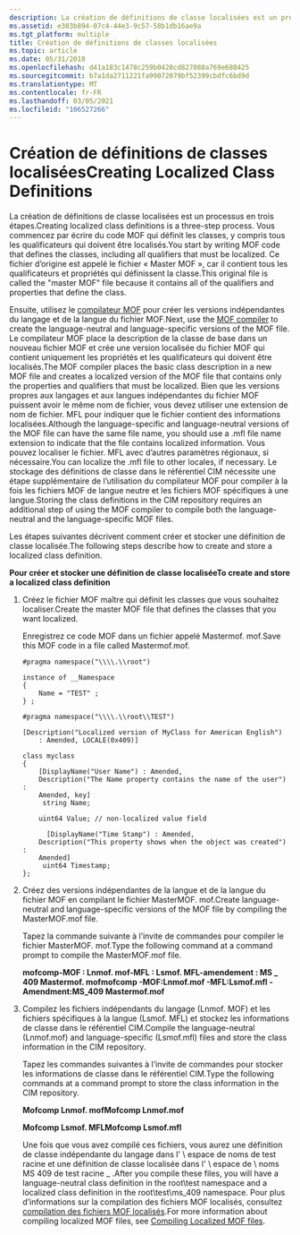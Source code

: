 ```yaml
---
description: La création de définitions de classe localisées est un processus en trois étapes.
ms.assetid: e303b894-07c4-44e3-9c57-58b1db16ae9a
ms.tgt_platform: multiple
title: Création de définitions de classes localisées
ms.topic: article
ms.date: 05/31/2018
ms.openlocfilehash: d41a183c1478c259b0428cd827088a769e680425
ms.sourcegitcommit: b7a1da2711221fa99072079bf52399cbdfc6bd9d
ms.translationtype: MT
ms.contentlocale: fr-FR
ms.lasthandoff: 03/05/2021
ms.locfileid: "106527266"
---
```

# <a name="creating-localized-class-definitions"></a><span data-ttu-id="7519e-103">Création de définitions de classes localisées</span><span class="sxs-lookup"><span data-stu-id="7519e-103">Creating Localized Class Definitions</span></span>

<span data-ttu-id="7519e-104">La création de définitions de classe localisées est un processus en trois étapes.</span><span class="sxs-lookup"><span data-stu-id="7519e-104">Creating localized class definitions is a three-step process.</span></span> <span data-ttu-id="7519e-105">Vous commencez par écrire du code MOF qui définit les classes, y compris tous les qualificateurs qui doivent être localisés.</span><span class="sxs-lookup"><span data-stu-id="7519e-105">You start by writing MOF code that defines the classes, including all qualifiers that must be localized.</span></span> <span data-ttu-id="7519e-106">Ce fichier d’origine est appelé le fichier « Master MOF », car il contient tous les qualificateurs et propriétés qui définissent la classe.</span><span class="sxs-lookup"><span data-stu-id="7519e-106">This original file is called the "master MOF" file because it contains all of the qualifiers and properties that define the class.</span></span>

<span data-ttu-id="7519e-107">Ensuite, utilisez le [compilateur MOF](mofcomp.md) pour créer les versions indépendantes du langage et de la langue du fichier MOF.</span><span class="sxs-lookup"><span data-stu-id="7519e-107">Next, use the [MOF compiler](mofcomp.md) to create the language-neutral and language-specific versions of the MOF file.</span></span> <span data-ttu-id="7519e-108">Le compilateur MOF place la description de la classe de base dans un nouveau fichier MOF et crée une version localisée du fichier MOF qui contient uniquement les propriétés et les qualificateurs qui doivent être localisés.</span><span class="sxs-lookup"><span data-stu-id="7519e-108">The MOF compiler places the basic class description in a new MOF file and creates a localized version of the MOF file that contains only the properties and qualifiers that must be localized.</span></span> <span data-ttu-id="7519e-109">Bien que les versions propres aux langages et aux langues indépendantes du fichier MOF puissent avoir le même nom de fichier, vous devez utiliser une extension de nom de fichier. MFL pour indiquer que le fichier contient des informations localisées.</span><span class="sxs-lookup"><span data-stu-id="7519e-109">Although the language-specific and language-neutral versions of the MOF file can have the same file name, you should use a .mfl file name extension to indicate that the file contains localized information.</span></span> <span data-ttu-id="7519e-110">Vous pouvez localiser le fichier. MFL avec d’autres paramètres régionaux, si nécessaire.</span><span class="sxs-lookup"><span data-stu-id="7519e-110">You can localize the .mfl file to other locales, if necessary.</span></span> <span data-ttu-id="7519e-111">Le stockage des définitions de classe dans le référentiel CIM nécessite une étape supplémentaire de l’utilisation du compilateur MOF pour compiler à la fois les fichiers MOF de langue neutre et les fichiers MOF spécifiques à une langue.</span><span class="sxs-lookup"><span data-stu-id="7519e-111">Storing the class definitions in the CIM repository requires an additional step of using the MOF compiler to compile both the language-neutral and the language-specific MOF files.</span></span>

<span data-ttu-id="7519e-112">Les étapes suivantes décrivent comment créer et stocker une définition de classe localisée.</span><span class="sxs-lookup"><span data-stu-id="7519e-112">The following steps describe how to create and store a localized class definition.</span></span>

<span data-ttu-id="7519e-113">**Pour créer et stocker une définition de classe localisée**</span><span class="sxs-lookup"><span data-stu-id="7519e-113">**To create and store a localized class definition**</span></span>

1.  <span data-ttu-id="7519e-114">Créez le fichier MOF maître qui définit les classes que vous souhaitez localiser.</span><span class="sxs-lookup"><span data-stu-id="7519e-114">Create the master MOF file that defines the classes that you want localized.</span></span>

    <span data-ttu-id="7519e-115">Enregistrez ce code MOF dans un fichier appelé Mastermof. mof.</span><span class="sxs-lookup"><span data-stu-id="7519e-115">Save this MOF code in a file called Mastermof.mof.</span></span>

    ```syntax
    #pragma namespace("\\\\.\\root")

    instance of __Namespace
    {
        Name = "TEST" ;
    } ;

    #pragma namespace("\\\\.\\root\\TEST")

    [Description("Localized version of MyClass for American English") 
        : Amended, LOCALE(0x409)] 

    class myclass
    {
        [DisplayName("User Name") : Amended,
        Description("The Name property contains the name of the user") : 
        Amended, key]
         string Name;

        uint64 Value; // non-localized value field

          [DisplayName("Time Stamp") : Amended,
        Description("This property shows when the object was created") : 
        Amended] 
         uint64 Timestamp;
    };
    ```

2.  <span data-ttu-id="7519e-116">Créez des versions indépendantes de la langue et de la langue du fichier MOF en compilant le fichier MasterMOF. mof.</span><span class="sxs-lookup"><span data-stu-id="7519e-116">Create language-neutral and language-specific versions of the MOF file by compiling the MasterMOF.mof file.</span></span>

    <span data-ttu-id="7519e-117">Tapez la commande suivante à l’invite de commandes pour compiler le fichier MasterMOF. mof.</span><span class="sxs-lookup"><span data-stu-id="7519e-117">Type the following command at a command prompt to compile the MasterMOF.mof file.</span></span>

    <span data-ttu-id="7519e-118">**mofcomp-MOF : Lnmof. mof-MFL : Lsmof. MFL-amendement : MS \_ 409 Mastermof. mof**</span><span class="sxs-lookup"><span data-stu-id="7519e-118">**mofcomp -MOF:Lnmof.mof -MFL:Lsmof.mfl -Amendment:MS\_409 Mastermof.mof**</span></span>

3.  <span data-ttu-id="7519e-119">Compilez les fichiers indépendants du langage (Lnmof. MOF) et les fichiers spécifiques à la langue (Lsmof. MFL) et stockez les informations de classe dans le référentiel CIM.</span><span class="sxs-lookup"><span data-stu-id="7519e-119">Compile the language-neutral (Lnmof.mof) and language-specific (Lsmof.mfl) files and store the class information in the CIM repository.</span></span>

    <span data-ttu-id="7519e-120">Tapez les commandes suivantes à l’invite de commandes pour stocker les informations de classe dans le référentiel CIM.</span><span class="sxs-lookup"><span data-stu-id="7519e-120">Type the following commands at a command prompt to store the class information in the CIM repository.</span></span>

    <span data-ttu-id="7519e-121">**Mofcomp Lnmof. mof**</span><span class="sxs-lookup"><span data-stu-id="7519e-121">**Mofcomp Lnmof.mof**</span></span>

    <span data-ttu-id="7519e-122">**Mofcomp Lsmof. MFL**</span><span class="sxs-lookup"><span data-stu-id="7519e-122">**Mofcomp Lsmof.mfl**</span></span>

    <span data-ttu-id="7519e-123">Une fois que vous avez compilé ces fichiers, vous aurez une définition de classe indépendante du langage dans l' \\ espace de noms de test racine et une définition de classe localisée dans l' \\ espace de \\ noms MS 409 de test racine \_ .</span><span class="sxs-lookup"><span data-stu-id="7519e-123">After you compile these files, you will have a language-neutral class definition in the root\\test namespace and a localized class definition in the root\\test\\ms\_409 namespace.</span></span> <span data-ttu-id="7519e-124">Pour plus d’informations sur la compilation des fichiers MOF localisés, consultez [compilation des fichiers MOF localisés](compiling-localized-mof-files.md).</span><span class="sxs-lookup"><span data-stu-id="7519e-124">For more information about compiling localized MOF files, see [Compiling Localized MOF files](compiling-localized-mof-files.md).</span></span>

 

 



